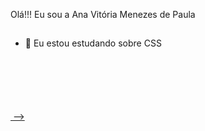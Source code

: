 Olá!!! Eu sou a Ana Vitória Menezes de Paula
##
- 🌱 Eu estou estudando sobre CSS
<div>
  <a href="https://github.com/AnaVitoria32">
  <img height="100px"
  </div>
-->
